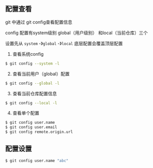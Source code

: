 ## 配置查看
git 中通过 git config查看配置信息

config 配置有system级别 global（用户级别） 和local（当前仓库）三个

设置先从 `system` -》`global` -》`local` 底层配置会覆盖顶层配置 

1. 查看系统config
```sh
$ git config --system -l
```
2. 查看当前用户（global）配置
```sh
$ git config --global -l
```
3. 查看当前仓库配置信息
```sh
$ git config --local -l
```
4. 查看单个配置
```bash
$ git config user.name
$ git config user.email
$ git config remote.origin.url
```

## 配置设置

```sh
$ git config user.name "abc"
```